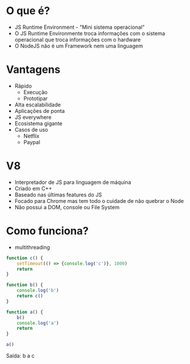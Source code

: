 # O que é?

- JS Runtime Environment - "Mini sistema operacional"
- O JS Runtime Environmente troca informações com o sistema operacional que troca informações com o hardware
- O NodeJS não é um Framework nem uma linguagem

# Vantagens
- Rápido 
    - Execução
    - Prototipar
- Alta escalabilidade
- Aplicações de ponta
- JS everywhere
- Ecosistema gigante
- Casos de uso
    - Netflix
    - Paypal

# V8

- Interpretador de JS para linguagem de máquina
- Criado em C++
- Baseado nas últimas features do JS
- Focado para Chrome mas tem todo o cuidade de não quebrar o Node
- Não possui a DOM, console ou File System

# Como funciona?

- multithreading

```js
function c() {
    setTimeout(() => {console.log('c')}, 1000)
    return
}

function b() {
    console.log('b')
    return c()
}

function a() {
    b()
    console.log('a')
    return
}

a()

```

Saída:
b
a
c